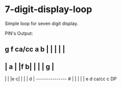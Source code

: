 # 7-digit-display-loop
Simple loop for seven digit display.

PIN's Output:

g  f  ca/cc  a  b
|  |    |    |  |
 ---------------
|       a       |
|f             b|
|               |
|       g       |
 ---------------
|               |
|e             c|
|               |
|       d       |
 --------------- #
|  |    |    |  |
e  d  ca/cc  c  DP

